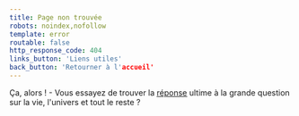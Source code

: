 ```yaml
---
title: Page non trouvée
robots: noindex,nofollow
template: error
routable: false
http_response_code: 404
links_button: 'Liens utiles'
back_button: 'Retourner à l'accueil'
---
```

Ça, alors ! - Vous essayez de trouver la <a target="_blank" href="https://en.wikipedia.org/wiki/42_%28number%29"><u>réponse</u></a> ultime à la grande question sur la vie, l'univers et tout le reste ?
